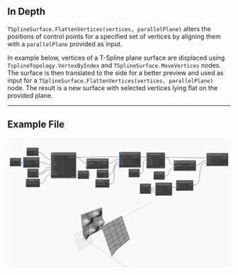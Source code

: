 ## In Depth
`TSplineSurface.FlattenVertices(vertices, parallelPlane)` alters the positions of control points for a specified set of vertices by aligning them with a `parallelPlane` provided as input.

In example below, vertices of a T-Spline plane surface are displaced using `TsplineTopology.VertexByIndex` and `TSplineSurface.MoveVertices` nodes. The surface is then translated to the side for a better preview and used as input for a `TSplineSurface.FlattenVertices(vertices, parallelPlane)` node. The result is a new surface with selected vertices lying flat on the provided plane.
___
## Example File

![TSplineSurface.FlattenVertices](./XGSWLBVZ2TGT6X7FZRUWJDGDSBL7JWKDBQYWEJWO7VZOJPJI7OWQ_img.jpg)